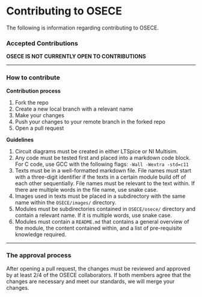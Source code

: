 # Contributing to OSECE

The following is information regarding contributing to OSECE.

### Accepted Contributions

**OSECE IS NOT CURRENTLY OPEN TO CONTRIBUTIONS**

---

### How to contribute

**Contribution process**

  1. Fork the repo
  2. Create a new local branch with a relevant name
  3. Make your changes
  4. Push your changes to your remote branch in the
  forked repo
  5. Open a pull request

**Guidelines**

  1. Circuit diagrams must be created in either LTSpice
  or NI Multisim.
  2. Any code must be tested first and placed into a markdown
  code block. For C code, use GCC with the following flags:
  `-Wall -Wextra -std=c11`
  3. Texts must be in a well-formatted markdown file. File
  names must start with a three-digit identifier if the texts
  in a certain module build off of each other sequentially.
  File names must be relevant to the text within. If there are
  multiple words in the file name, use snake case.
  4. Images used in texts must be placed in a subdirectory with
  the same name within the `OSECE/images/` directory.
  5. Modules must be subdirectories contained in `OSECE/osece/`
  directory and contain a relevant name. If it is multiple
  words, use snake case.
  6. Modules must contain a `README.md` that contains a general overview of the
  module, the content contained within, and a list of
  pre-requisite knowledge required.

---

### The approval process

After opening a pull request, the changes must be reviewed and
approved by at least 2/4 of the OSECE collaborators. If both
members agree that the changes are necessary and meet our
standards, we will merge your changes.

